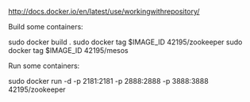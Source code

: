 http://docs.docker.io/en/latest/use/workingwithrepository/

Build some containers:

sudo docker build .
sudo docker tag $IMAGE_ID 42195/zookeeper
sudo docker tag $IMAGE_ID 42195/mesos

Run some containers:

sudo docker run -d -p 2181:2181 -p 2888:2888 -p 3888:3888  42195/zookeeper

